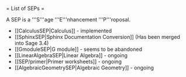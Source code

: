 = List of SEPs =

A SEP is a '''S'''age '''E'''nhancement '''P'''roposal.

 * [[CalculusSEP|Calculus]] - implemented
 * [[SphinxSEP|Sphinx Documentation Conversion]] (Has been merged into Sage 3.4)
 * [[GmoduleSEP|G module]] - seems to be abandoned 
 * [[LinearAlgebraSEP|Linear Algebra]] - ongoing
 * [[SEP/primer|Primer worksheets]] - ongoing
 * [[AlgebraicGeometrySEP|Algebraic Geometry]] - ongoing
